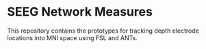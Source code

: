 # SEEG Network Measures

This repository contains the prototypes for tracking depth electrode locations into MNI space using FSL and ANTs.
